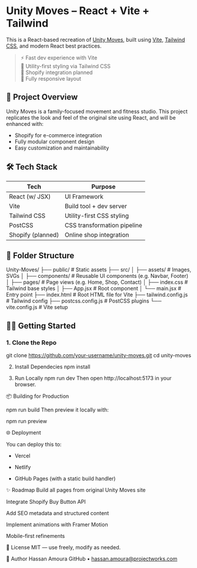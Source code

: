 # Unity Moves – React + Vite + Tailwind

This is a React-based recreation of [Unity Moves](https://www.unity-moves.com), built using [Vite](https://vitejs.dev/), [Tailwind CSS](https://tailwindcss.com), and modern React best practices.

> ⚡ Fast dev experience with Vite  
> 🎨 Utility-first styling via Tailwind CSS  
> 🛒 Shopify integration planned  
> 📱 Fully responsive layout

## 🚀 Project Overview

Unity Moves is a family-focused movement and fitness studio. This project replicates the look and feel of the original site using React, and will be enhanced with:

- Shopify for e-commerce integration  
- Fully modular component design  
- Easy customization and maintainability  

## 🛠️ Tech Stack

| Tech             | Purpose                        |
|------------------|--------------------------------|
| React (w/ JSX)   | UI Framework                   |
| Vite             | Build tool + dev server        |
| Tailwind CSS     | Utility-first CSS styling      |
| PostCSS          | CSS transformation pipeline    |
| Shopify (planned)| Online shop integration        |

## 📁 Folder Structure

Unity-Moves/
├── public/ # Static assets
├── src/
│ ├── assets/ # Images, SVGs
│ ├── components/ # Reusable UI components (e.g. Navbar, Footer)
│ ├── pages/ # Page views (e.g. Home, Shop, Contact)
│ ├── index.css # Tailwind base styles
│ ├── App.jsx # Root component
│ └── main.jsx # Entry point
├── index.html # Root HTML file for Vite
├── tailwind.config.js # Tailwind config
├── postcss.config.js # PostCSS plugins
└── vite.config.js # Vite setup


## 🧑‍💻 Getting Started

### 1. Clone the Repo

git clone https://github.com/your-username/unity-moves.git
cd unity-moves

2. Install Dependecies
npm install

3. Run Locally
npm run dev
Then open http://localhost:5173 in your browser.

📦 Building for Production

npm run build
Then preview it locally with:

npm run preview

🌐 Deployment

You can deploy this to:

- Vercel

- Netlify

- GitHub Pages (with a static build handler)

✨ Roadmap
 Build all pages from original Unity Moves site

 Integrate Shopify Buy Button API

 Add SEO metadata and structured content

 Implement animations with Framer Motion

 Mobile-first refinements

🧾 License
MIT — use freely, modify as needed.

👤 Author
Hassan Amoura
GitHub • hassan.amoura@projectworks.com










